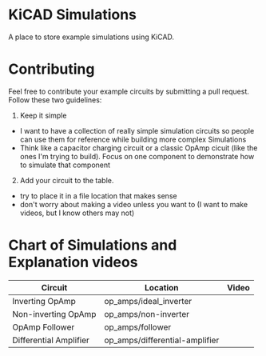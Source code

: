 # KiCAD Simulations
A place to store example simulations using KiCAD.

# Contributing
Feel free to contribute your example circuits by submitting a pull request. Follow these two guidelines:

1. Keep it simple
  - I want to have a collection of really simple simulation circuits so people can use them for reference while building more complex Simulations
  - Think like a capacitor charging circuit or a classic OpAmp cicuit (like the ones I'm trying to build). Focus on one component to demonstrate how to simulate that component
2. Add your circuit to the table.
  - try to place it in a file location that makes sense
  - don't worry about making a video unless you want to (I want to make videos, but I know others may not)


# Chart of Simulations and Explanation videos
| Circuit | Location | Video |
| ------- | -------- | ----- |
| Inverting OpAmp | op_amps/ideal_inverter | |
| Non-inverting OpAmp | op_amps/non-inverter | |
| OpAmp Follower | op_amps/follower | |
| Differential Amplifier | op_amps/differential-amplifier | |

